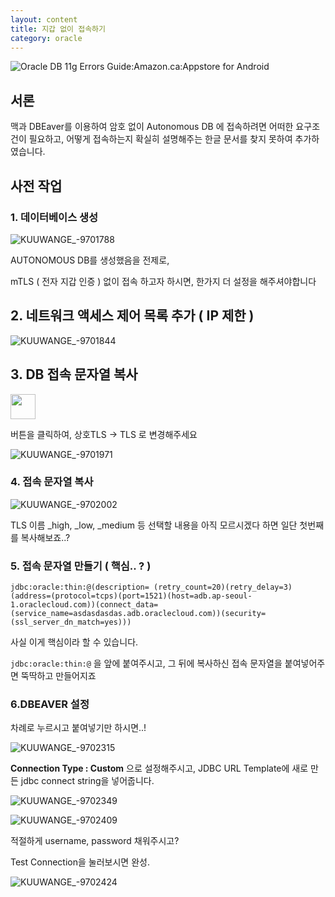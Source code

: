```yaml
---
layout: content
title: 지갑 없이 접속하기
category: oracle
---
```




![Oracle DB 11g Errors Guide:Amazon.ca:Appstore for Android](https://bdev-s3.s3.ap-northeast-2.amazonaws.com/pics/20221129144423uGRqE9_41QodfboFdL.png)



## 서론

맥과 DBEaver를 이용하여 암호 없이 Autonomous DB 에 접속하려면 어떠한 요구조건이 필요하고, 어떻게 접속하는지 확실히 설명해주는 한글 문서를 찾지 못하여 추가하였습니다.







## 사전 작업



### 1. 데이터베이스 생성

![KUUWANGE_-9701788](https://bdev-s3.s3.ap-northeast-2.amazonaws.com/pics/2022112915030914ncif_KUUWANGE_-9701788.png)

AUTONOMOUS DB를 생성했음을 전제로,

mTLS ( 전자 지갑 인증 ) 없이 접속 하고자 하시면, 한가지 더 설정을 해주셔야합니다



## 2. 네트워크 액세스 제어 목록 추가 ( IP 제한 )

![KUUWANGE_-9701844](https://bdev-s3.s3.ap-northeast-2.amazonaws.com/pics/20221129150404UEyyC8_KUUWANGE_-9701844.png)







## 3.  DB 접속 문자열 복사

 <img style="height: 40px" src="https://bdev-s3.s3.ap-northeast-2.amazonaws.com/pics/20221129150500LKiaQ5_KUUWANGE_-9701900.png">

버튼을 클릭하여, 상호TLS -> TLS 로 변경해주세요

 	

![KUUWANGE_-9701971](https://bdev-s3.s3.ap-northeast-2.amazonaws.com/pics/20221129150611g4vrMK_KUUWANGE_-9701971.png)





### 4. 접속 문자열 복사

![KUUWANGE_-9702002](https://bdev-s3.s3.ap-northeast-2.amazonaws.com/pics/20221129150642UarUXR_KUUWANGE_-9702002.png)

TLS 이름 _high, _low, _medium 등 선택할 내용을 아직 모르시겠다 하면 일단 첫번째를 복사해보죠..?



### 5. 접속 문자열 만들기 ( 핵심.. ? )

```apl
jdbc:oracle:thin:@(description= (retry_count=20)(retry_delay=3)(address=(protocol=tcps)(port=1521)(host=adb.ap-seoul-1.oraclecloud.com))(connect_data=(service_name=asdasdasdas.adb.oraclecloud.com))(security=(ssl_server_dn_match=yes)))
```

사실 이게 핵심이라 할 수 있습니다.

`jdbc:oracle:thin:@` 을 앞에 붙여주시고, 그 뒤에 복사하신 접속 문자열을 붙여넣어주면 뚝딱하고 만들어지죠





### 6.DBEAVER 설정

차례로 누르시고 붙여넣기만 하시면..!



![KUUWANGE_-9702315](https://bdev-s3.s3.ap-northeast-2.amazonaws.com/pics/20221129151155JUwo5A_KUUWANGE_-9702315.png)



**Connection Type : Custom** 으로 설정해주시고, JDBC URL Template에 새로 만든 jdbc connect string을 넣어줍니다.

![KUUWANGE_-9702349](https://bdev-s3.s3.ap-northeast-2.amazonaws.com/pics/20221129151230UrHJQF_KUUWANGE_-9702349.png)



![KUUWANGE_-9702409](https://bdev-s3.s3.ap-northeast-2.amazonaws.com/pics/20221129151329osJpm5_KUUWANGE_-9702409.png)

적절하게 username, password 채워주시고?

Test Connection을 눌러보시면 완성.



![KUUWANGE_-9702424](https://bdev-s3.s3.ap-northeast-2.amazonaws.com/pics/20221129151344TgM1yk_KUUWANGE_-9702424.png)
